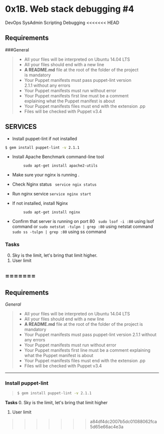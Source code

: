 # 0x1B. Web stack debugging #4
DevOps  SysAdmin  Scripting  Debugging
<<<<<<< HEAD

## Requirements
###General
> - All your files will be interpreted on Ubuntu 14.04 LTS
> - All your files should end with a new line
> - __A README.md__ file at the root of the folder of the project<br> is mandatory
> - Your Puppet manifests must pass puppet-lint version <br>2.1.1 without any errors
> - Your Puppet manifests must run without error
> - Your Puppet manifests first line must be a comment <br>explaining what the Puppet manifest is about
> - Your Puppet manifests files must end with the extension .pp
> - Files will be checked with Puppet v3.4

## SERVICES
- Install puppet-lint if not installed
``` bash $ apt-get install -y ruby
$ gem install puppet-lint -v 2.1.1
```
- Install Apache Benchmark command-line tool
	``` sudo apt-get update
	     sudo apt-get install apache2-utils
	```

- Make sure your nginx is running .
 - Check Nginx status 
	``` service ngix status```
 - Run nginx service
	```service nginx start```
 - If not installed, install Nginx
	``` sudo apt-get update
	     sudo apt-get install nginx
	```
- Confirm that server is running on port 80
	``` sudo lsof -i :80``` using lsof command
		or
	```sudo netstat -tulpn | grep :80``` using netstat command
	```sudo ss -tulpn | grep :80``` using ss command


### Tasks
0. Sky is the limit, let's bring that limit higher.
1. User limit

=======
---
## Requirements
*General*
> - All your files will be interpreted on Ubuntu 14.04 LTS
> - All your files should end with a new line
> - __A README.md__ file at the root of the folder of the project is mandatory
> - Your Puppet manifests must pass puppet-lint version 2.1.1 without any errors
> - Your Puppet manifests must run without error
> - Your Puppet manifests first line must be a comment explaining <br>what the Puppet manifest is about
> - Your Puppet manifests files must end with the extension .pp
> - Files will be checked with Puppet v3.4
----
### Install puppet-lint
> ``` bash $ apt-get install -y ruby
> $ gem install puppet-lint -v 2.1.1
> ```

**Tasks**
0. Sky is the limit, let's bring that limit higher
1. User limit
>>>>>>> a84df4dc2007b5dc01088062fca5d65e66ac4e3a
